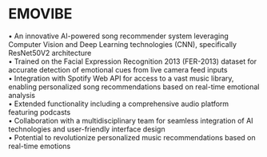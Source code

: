 # EMOVIBE
•	An innovative AI-powered song recommender system leveraging Computer Vision and Deep Learning technologies (CNN), specifically ResNet50V2 architecture <br>
•	Trained on the Facial Expression Recognition 2013 (FER-2013) dataset for accurate detection of emotional cues from live camera feed inputs <br>
•	Integration with Spotify Web API for access to a vast music library, enabling personalized song recommendations based on real-time emotional analysis <br>
•	Extended functionality including a comprehensive audio platform featuring podcasts <br>
•	Collaboration with a multidisciplinary team for seamless integration of AI technologies and user-friendly interface design <br>
•	Potential to revolutionize personalized music recommendations based on real-time emotions <br>

